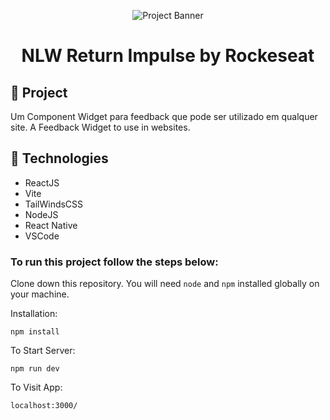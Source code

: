 <p align="center">
    <img alt="Project Banner" src="./assets/images/banner.png"/>
</p>

<h1 align="center">
	NLW Return Impulse by Rockeseat
</h1>


## 🚀 Project
Um Component Widget para feedback que pode ser utilizado em qualquer site.
A Feedback Widget to use in websites.

## 🔧 Technologies

- ReactJS
- Vite
- TailWindsCSS
- NodeJS
- React Native
- VSCode

### To run this project follow the steps below:  

Clone down this repository. You will need `node` and `npm` installed globally on your machine.  

Installation:

`npm install`

To Start Server:

`npm run dev`  

To Visit App:

`localhost:3000/`  

<!-- Hendell Costa -->

